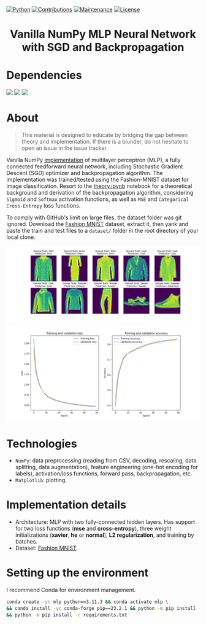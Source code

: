[![Python](https://img.shields.io/badge/Python-3.11.3-informational)](https://www.python.org/downloads/source/)
[![Contributions](https://img.shields.io/badge/contributions-welcome-orange?style=flat-square)](https://github.com/QuCAI-Lab/vanilla-numpy-mlp/pulls)
[![Maintenance](https://img.shields.io/badge/Maintained%3F-yes-green.svg)](https://github.com/QuCAI-Lab/vanilla-numpy-mlp/graphs/commit-activity)
[![License](https://img.shields.io/github/license/QuCAI-Lab/vanilla-numpy-mlp.svg?logo=CreativeCommons&style=flat-square)](LICENSE.md)

<!-- Title: -->
<div align="center">
  <h1> Vanilla NumPy MLP Neural Network with SGD and Backpropagation </h1>
</div>
    
# Dependencies

<a href="https://www.python.org/" target="_blank" rel="noopener noreferrer"><img height="27" src="https://www.python.org/static/img/python-logo.png"></a>
<a href="https://matplotlib.org" target="_blank" rel="noopener noreferrer"><img height="27" src="https://matplotlib.org/_static/images/logo2.svg"></a>
<a href="https://numpy.org/" target="_blank" rel="noopener noreferrer"><img height="27" src="https://numpy.org/images/logo.svg"></a>
<br>

# About

> This material is designed to educate by bridging the gap between theory and implementation. If there is a blunder, do not hesitate to open an issue in the issue tracker.

Vanilla NumPy [implementation](https://github.com/QuCAI-Lab/vanilla-numpy-mlp/blob/dev/fmnist_backprop_numpy.ipynb) of multilayer perceptron (MLP), a fully connected feedforward neural network, including Stochastic Gradient Descent (SGD) optimizer and backpropagation algorithm. The implementation was trained/tested using the Fashion-MNIST dataset for image classification. Resort to the [theory.ipynb](theory.ipynb) notebook for a theoretical background and derivation of the backpropagation algorithm, considering `Sigmoid` and `Softmax` activation functions, as well as `MSE` and `Categorical Cross-Entropy` loss functions.

To comply with GitHub's limit on large files, the dataset folder was git ignored. Download the [Fashion MNIST](https://www.kaggle.com/datasets/zalando-research/fashionmnist) dataset, extract it, then yank and paste the train and test files to a `dataset/` folder in the root directory of your local clone.

<div align="center">
  <a href="#"><img src="assets/predictions.png"/></a>
  <a href="#"><img src="assets/training_plot.png"/></a>
</div> 

# Technologies

- `NumPy`: data preprocessing (reading from CSV, decoding, rescaling, data splitting, data augmentation), feature engineering (one-hot encoding for labels), activation/loss functions, forward pass, backpropagation, etc.
- `Matplotlib`: plotting.
    
# Implementation details

- Architecture: MLP with two fully-connected hidden layers. Has support for two loss functions (**mse** and **cross-entropy**), three weight initializations (**xavier**, **he** or **normal**), **L2 regularization**, and training by batches.
- Dataset: [Fashion MNIST](https://www.kaggle.com/datasets/zalando-research/fashionmnist).

# Setting up the environment

I recommend Conda for environment management.

```bash
conda create -yn mlp python==3.11.3 && conda activate mlp \
&& conda install -yc conda-forge pip==23.2.1 && python -m pip install --user --upgrade pip \
&& python -m pip install -r requirements.txt
```
